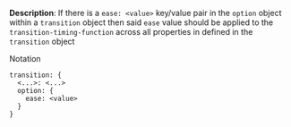 __Description__: If there is a `ease: <value>` key/value pair in the `option` object within a `transition` object then said `ease` value should be applied to the `transition-timing-function` across all properties in defined in the `transition` object

Notation
```
transition: {
  <...>: <...>
  option: {
    ease: <value>
  }
}
```